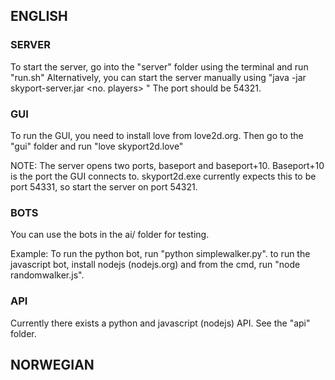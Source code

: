 ENGLISH
-------

### SERVER
To start the server, go into the "server" folder using the terminal and run
"run.sh" Alternatively, you can start the server manually using
"java -jar skyport-server.jar <port> <no. players> <game runtime> <mapfile>"
The port should be 54321.

### GUI
To run the GUI, you need to install love from love2d.org.
Then go to the "gui" folder and run "love skyport2d.love"

NOTE: The server opens two ports, baseport and baseport+10. Baseport+10
is the port the GUI connects to. skyport2d.exe currently expects this
to be port 54331, so start the server on port 54321.

### BOTS
You can use the bots in the ai/ folder for testing.

Example:
To run the python bot, run "python simplewalker.py".
to run the javascript bot, install nodejs (nodejs.org) and from the
cmd, run "node randomwalker.js".


### API
Currently there exists a python and javascript (nodejs) API. See
the "api" folder.


NORWEGIAN
---------

